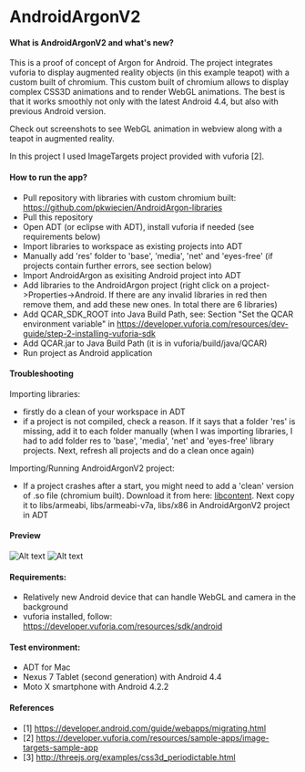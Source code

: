 AndroidArgonV2
==============

#### What is AndroidArgonV2 and what's new?

This is a proof of concept of Argon for Android. The project integrates vuforia to display augmented reality objects (in this example teapot) with a custom built of chromium. This custom built of chromium allows to display complex CSS3D animations and to render WebGL animations. The best is that it works smoothly not only with the latest Android 4.4, but also with previous Android version. 

Check out screenshots to see WebGL animation in webview along with a teapot in augmented reality.

In this project I used ImageTargets project provided with vuforia [2]. 

#### How to run the app?
* Pull repository with libraries with custom chromium built: https://github.com/pkwiecien/AndroidArgon-libraries
* Pull this repository
* Open ADT (or eclipse with ADT), install vuforia if needed (see requirements below)
* Import libraries to workspace as existing projects into ADT 
* Manually add 'res' folder to 'base', 'media', 'net' and 'eyes-free' (if projects contain further errors, see section below)
* Import AndroidArgon as exisiting Android project into ADT
* Add libraries to the AndroidArgon project (right click on a project->Properties->Android. If there are any invalid libraries in red then remove them, and add these new ones. In total there are 6 libraries)
* Add QCAR_SDK_ROOT into Java Build Path, see: Section "Set the QCAR environment variable" 
in https://developer.vuforia.com/resources/dev-guide/step-2-installing-vuforia-sdk
* Add QCAR.jar to Java Build Path (it is in vuforia/build/java/QCAR)
* Run project as Android application

#### Troubleshooting

Importing libraries:
* firstly do a clean of your workspace in ADT
* if a project is not compiled, check a reason. If it says that a folder 'res' is missing, add it to each folder manually (when I was importing libraries, I had to add folder res to 'base', 'media', 'net' and 'eyes-free' library projects. Next, refresh all projects and do a clean once again)

Importing/Running AndroidArgonV2 project:
* If a project crashes after a start, you might need to add a 'clean' version of .so file (chromium built). Download it from here: [libcontent](https://www.dropbox.com/s/7wvh5hopjr2xbea/libcontent_shell_content_view.so). Next copy it to libs/armeabi, libs/armeabi-v7a, libs/x86 in AndroidArgonV2 project in ADT

#### Preview
![Alt text](https://raw.github.com/pkwiecien/AndroidArgonV2/master/Screenshots/device-2013-12-14-214554.png "Screenshot 1 - camera in the background with teapot, and webview with CSS3D Periodic table example")
![Alt text](https://raw.github.com/pkwiecien/AndroidArgonV2/master/Screenshots/device-2013-12-14-214700.png "Screenshot 2 - camera in the background with teapot, and webview with custom box in WebGL")

#### Requirements:
* Relatively new Android device that can handle WebGL and camera in the background
* vuforia installed, follow: https://developer.vuforia.com/resources/sdk/android

#### Test environment:
* ADT for Mac
* Nexus 7 Tablet (second generation) with Android 4.4 
* Moto X smartphone with Android 4.2.2

#### References

* [1] https://developer.android.com/guide/webapps/migrating.html
* [2] https://developer.vuforia.com/resources/sample-apps/image-targets-sample-app
* [3] http://threejs.org/examples/css3d_periodictable.html
